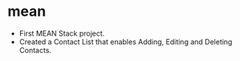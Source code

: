 # mean
* First MEAN Stack project.
* Created a Contact List that enables Adding, Editing and Deleting Contacts.
